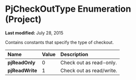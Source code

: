 
# PjCheckOutType Enumeration (Project)

 **Last modified:** July 28, 2015

Contains constants that specify the type of checkout.


|**Name**|**Value**|**Description**|
|:-----|:-----|:-----|
| **pjReadOnly**|0|Check out as read-only.|
| **pjReadWrite**|1|Check out as read/write.|
